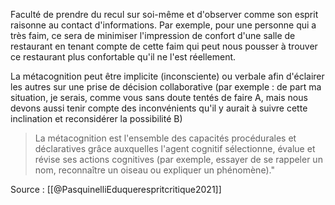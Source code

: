 Faculté de prendre du recul sur soi-même et d'observer comme son esprit raisonne au contact d'informations. 
Par exemple, pour une personne qui a très faim, ce sera de minimiser l'impression de confort d'une salle de restaurant en tenant compte de cette faim qui peut nous pousser à trouver ce restaurant plus confortable qu'il ne l'est réellement. 

La métacognition peut être implicite (inconsciente) ou verbale afin d'éclairer les autres sur une prise de décision collaborative (par exemple : de part ma situation, je serais, comme vous sans doute tentés de faire A, mais nous devons aussi tenir compte des inconvénients qu'il y aurait à suivre cette inclination et reconsidérer la possibilité B)

>La métacognition est l'ensemble des capacités procédurales et déclaratives grâce auxquelles l'agent cognitif sélectionne, évalue et révise ses actions cognitives (par exemple, essayer de se rappeler un nom, reconnaître un oiseau ou expliquer un phénomène)." 

Source : [[@PasquinelliEduquerespritcritique2021]]